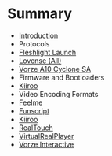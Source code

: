 # Summary

* [Introduction](README.md)
* Protocols
 * [Fleshlight Launch](hardware/fleshlight-launch.md)
 * [Lovense (All)](hardware/lovense.md)
 * [Vorze A10 Cyclone SA](hardware/vorze-a10-cyclone-sa.md)
* Firmware and Bootloaders
 * [Kiiroo](firmware/kiiroo.md)
* Video Encoding Formats
 * [Feelme](video-encoding-formats/feelme.md)
 * [Funscript](video-encoding-formats/funscript.md)
 * [Kiiroo](video-encoding-formats/kiiroo.md)
 * [RealTouch](video-encoding-formats/realtouch.md)
 * [VirtualRealPlayer](video-encoding-formats/virtualrealplayer.md)
 * [Vorze Interactive](video-encoding-formats/vorze-interactive.md)

